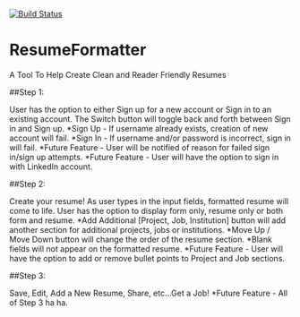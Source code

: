 [![Build Status](https://travis-ci.org/ResumeFormatterTeam/ResumeFormatter.svg)](https://travis-ci.org/ResumeFormatterTeam/ResumeFormatter)

# ResumeFormatter
A Tool To Help Create Clean and Reader Friendly Resumes

##Step 1:

User has the option to either Sign up for a new account or Sign in to an existing account. The Switch button will toggle back and forth between Sign in and Sign up.
  *Sign Up - If username already exists, creation of new account will fail.
  *Sign In - If username and/or password is incorrect, sign in will fail.
  *Future Feature - User will be notified of reason for failed sign in/sign up attempts.
  *Future Feature - User will have the option to sign in with LinkedIn account.

##Step 2:

Create your resume! As user types in the input fields, formatted resume will come to life. User has the option to display form only, resume only or both form and resume.
  *Add Additional [Project, Job, Institution] button will add another section for additional projects, jobs or institutions.
  *Move Up / Move Down button will change the order of the resume section.
  *Blank fields will not appear on the formatted resume.
  *Future Feature - User will have the option to add or remove bullet points to Project and Job sections.

##Step 3:

Save, Edit, Add a New Resume, Share, etc...Get a Job!
  *Future Feature - All of Step 3 ha ha.




